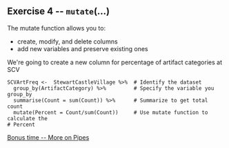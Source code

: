 ## Exercise 4 -- `mutate`(...)
The mutate function allows you to:
* create, modify, and delete columns
* add new variables and preserve existing ones

We're going to create a new column for percentage of artifact categories at SCV
```
SCVArtFreq <-  StewartCastleVillage %>%  # Identify the dataset
  group_by(ArtifactCategory) %>%         # Specify the variable you group_by
  summarise(Count = sum(Count)) %>%      # Summarize to get total count
  mutate(Percent = Count/sum(Count))     # Use mutate function to calculate the
# Percent
```
[Bonus time -- More on Pipes](https://github.com/DAACS-Research-Consortium/DAACS-Open-Academy/blob/main/FSS2021/Workshop3/Part_IV.md)

